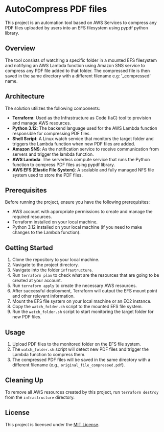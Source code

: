 # AutoCompress PDF files

This project is an automation tool based on AWS Services to compress any PDF files uploaded by users into an EFS filesystem using pypdf python library.

## Overview

The tool consists of watching a specific folder in a mounted EFS filesystem and notifying an AWS Lambda function using Amazon SNS service to compress any PDF file added to that folder. The compressed file is then saved in the same directory with a different filename e.g: '_compressed' name.

## Architecture

The solution utilizes the following components:

- **Terraform**: Used as the Infrastructure as Code (IaC) tool to provision and manage AWS resources.
- **Python 3.12**: The backend language used for the AWS Lambda function responsible for compressing PDF files.
- **Shell Script**: A Linux watch service that monitors the target folder and triggers the Lambda function when new PDF files are added.
- **Amazon SNS**: As the notification service to receive communication from servers and trigger the lambda function.
- **AWS Lambda**: The serverless compute service that runs the Python function to compress PDF files using pypdf library.
- **AWS EFS (Elastic File System)**: A scalable and fully managed NFS file system used to store the PDF files.

## Prerequisites

Before running the project, ensure you have the following prerequisites:

- AWS account with appropriate permissions to create and manage the required resources.
- Terraform installed on your local machine.
- Python 3.12 installed on your local machine (if you need to make changes to the Lambda function).

## Getting Started

1. Clone the repository to your local machine.
2. Navigate to the project directory.
3. Navigate into the folder `infrastructure`.
4. Run `terraform plan` to check what are the resources that are going to be created at your account.
5. Run `terraform apply` to create the necessary AWS resources.
6. After successful deployment, Terraform will output the EFS mount point and other relevant information.
7. Mount the EFS file system on your local machine or an EC2 instance.
8. Copy the `watch_folder.sh` script to the mounted EFS file system.
9. Run the `watch_folder.sh` script to start monitoring the target folder for new PDF files.

## Usage

1. Upload PDF files to the monitored folder on the EFS file system.
2. The `watch_folder.sh` script will detect new PDF files and trigger the Lambda function to compress them.
3. The compressed PDF files will be saved in the same directory with a different filename (e.g., `original_file_compressed.pdf`).

## Cleaning Up

To remove all AWS resources created by this project, run `terraform destroy` from the `infrastructure` directory.

## License

This project is licensed under the [MIT License](LICENSE).